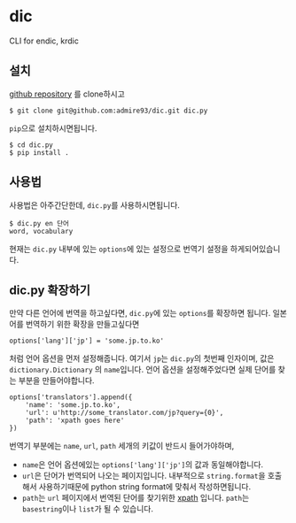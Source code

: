 dic
===

CLI for endic, krdic 

설치
-----

[github repository][repo] 를 clone하시고

    $ git clone git@github.com:admire93/dic.git dic.py

`pip`으로 설치하시면됩니다.

    $ cd dic.py
    $ pip install .

사용법
--------

사용법은 아주간단한데, `dic.py`를 사용하시면됩니다.

    $ dic.py en 단어
    word, vocabulary

현재는 `dic.py` 내부에 있는 `options`에 있는 설정으로 
번역기 설정을 하게되어있습니다.


dic.py 확장하기
-----------------

만약 다른 언어에 번역을 하고싶다면, `dic.py`에 있는 `options`를 확장하면 됩니다.
일본어를 번역하기 위한 확장을 만들고싶다면


```
options['lang']['jp'] = 'some.jp.to.ko'
```

처럼 언어 옵션을 먼저 설정해줍니다. 여기서 `jp`는 `dic.py`의 첫번째 인자이며,
값은 `dictionary.Dictionary` 의 `name`입니다. 언어 옵션을 설정해주었다면 
실제 단어를 찾는 부분을 만들어야합니다.

```
options['translators'].append({
    'name': 'some.jp.to.ko',
    'url': u'http://some_translator.com/jp?query={0}',
    'path': 'xpath goes here'
})
```

번역기 부분에는 `name`, `url`, `path` 세개의 키값이 반드시 들어가야하며,

 - `name`은 언어 옵션에있는 `options['lang']['jp']`의 값과 동일해야합니다.
 - `url`은 단어가 번역되어 나오는 페이지입니다. 내부적으로 `string.format`을
   호출해서 사용하기때문에 python string format에 맞춰서 작성하면됩니다.
 - `path`는 `url` 페이지에서 번역된 단어를 찾기위한 [xpath][xpath] 입니다.
   `path`는 `basestring`이나 `list`가 될 수 있습니다.


[repo]: https://github.com/admire93/dic
[xpath]: http://en.wikipedia.org/wiki/XPath
